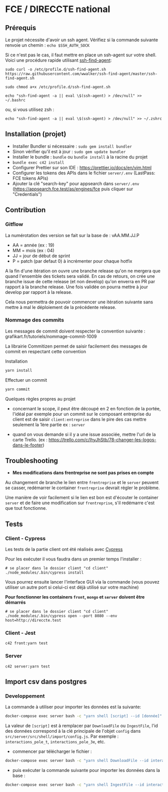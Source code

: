# FCE / DIRECCTE national

## Prérequis

Le projet nécessite d'avoir un ssh agent. Vérifiez si la commande suivante renvoie un chemin :
`echo $SSH_AUTH_SOCK`

Si ce n'est pas le cas, il faut mettre en place un ssh-agent sur votre shell.
Voici une procédure rapide utilisant [ssh-find-agent](https://github.com/wwalker/ssh-find-agent):

`sudo curl -o /etc/profile.d/ssh-find-agent.sh https://raw.githubusercontent.com/wwalker/ssh-find-agent/master/ssh-find-agent.sh`

`sudo chmod a+x /etc/profile.d/ssh-find-agent.sh`

`echo "ssh-find-agent -a || eval \$(ssh-agent) > /dev/null" >> ~/.bashrc`

ou, si vous utilisez zsh :

`echo "ssh-find-agent -a || eval \$(ssh-agent) > /dev/null" >> ~/.zshrc`

## Installation (projet)

- Installer Bundler si nécessaire : `sudo gem install bundler`
- Sinon vérifier qu'il est à jour : `sudo gem update bundler`
- Installer le bundle : `bundle` ou `bundle install` à la racine du projet
- `bundle exec c42 install`
- Configurer Prettier sur son IDE : https://prettier.io/docs/en/vim.html
- Configurer les tokens des APIs dans le fichier `server/.env` (LastPass: FCE tokens APIs)
- Ajouter la clé "search-key" pour appsearch dans `server/.env` (https://appsearch.fce.test/as/engines/fce puis cliquer sur "Credentials")

## Contribution

### Gitflow

La numérotation des version se fait sur la base de : vAA.MM.JJ.P

- AA = année (ex : 19)
- MM = mois (ex : 04)
- JJ = jour de début de sprint
- P = patch (par defaut 0) à incrémenter pour chaque hotfix

A la fin d'une itération on ouvre une branche release qu'on ne mergera que quand l'ensemble des tickets sera validé. En cas de retours, on crée une branche issue de cette release (et non develop) qu'on enverra en PR par rapport à la branche release. Une fois validée on pourra mettre à jour develop par rapport à la release.

Cela nous permettra de pouvoir commencer une itération suivante sans mettre à mal le déploiement de la précédente release.

### Nommage des commits

Les messages de commit doivent respecter la convention suivante : grafikart.fr/tutoriels/nommage-commit-1009

La librairie Commitizen permet de saisir facilement des messages de commit en respectant cette convention

Installation

```bash
yarn install
```

Effectuer un commit

```bash
yarn commit
```

Quelques règles propres au projet

- concernant le scope, il peut être découpé en 2 en fonction de la portée, l'idéal par exemple pour un commit sur le composant entreprise du client est de saisir `client:entreprise` dans le pire des cas mettre seulement la 1ère partie ex : `server`

- quand on vous demande si il y a une issue associée, mettre l'url de la carte Trello. (ex : https://trello.com/c/lhyJhStb/78-changer-les-logos-dans-le-footer)

## Troubleshooting

- **Mes modifications dans frentreprise ne sont pas prises en compte**

Au changement de branche le lien entre `frentreprise` et le `server` peuvent se casser, redémarrer le container `frentreprise` devrait régler le problème.

Une manière de voir facilement si le lien est bon est d'écouter le container `server` et de faire une modification sur `frentreprise`, s'il redémarre c'est que tout fonctionne.

## Tests

### Client - Cypress

Les tests de la partie client ont été réalisés avec [Cypress](https://www.cypress.io/)

Pour les exécuter il vous faudra dans un premier temps l'installer :

```shell
# se placer dans le dossier client "cd client"
./node_modules/.bin/cypress install
```

Vous pourrez ensuite lancer l'interface GUI via la commande (vous pouvez utiliser un autre port si celui-ci est déjà utilisé sur votre machine)

**Pour fonctionner les containers `front`, `mongo` et `server` doivent être démarrés**

```shell
# se placer dans le dossier client "cd client"
./node_modules/.bin/cypress open --port 8080 --env host=http://direccte.test
```

### Client - Jest

```shell
c42 front:yarn test
```

### Server

```shell
c42 server:yarn test
```

## Import csv dans postgres

### Developpement

La commande à utiliser pour importer les données est la suivante:

```bash
docker-compose exec server bash -c "yarn shell [script] --id [donnée]"
```

La valeur de `[script]` est à remplacer par `DownloadFile` ou `IngestFile`, l'id des données correspond à la clé principale de l'objet `config` dans `src/server/src/shell/import/config.js`. Par exemple : `interactions_pole_t`, `interactions_pole_3e`, etc.

- commencer par télécharger le fichier :

```bash
docker-compose exec server bash -c "yarn shell DownloadFile --id interactions_pole_t"
```

- puis exécuter la commande suivante pour importer les données dans la base :

```bash
docker-compose exec server bash -c "yarn shell IngestFile --id interactions_pole_t"
```

